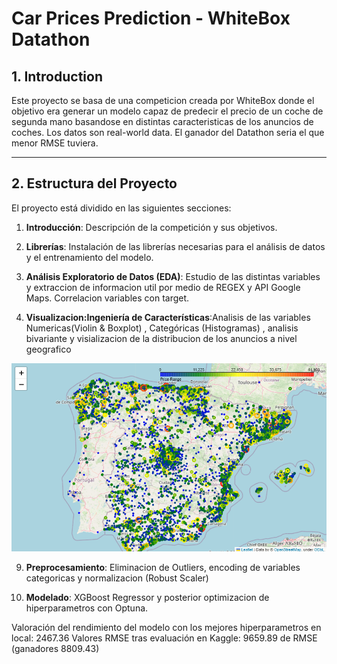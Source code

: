 # Car Prices Prediction - WhiteBox Datathon

## 1. Introduction

Este proyecto se basa de una competicion creada por WhiteBox donde el objetivo era generar un modelo capaz de predecir el precio de un coche de segunda mano basandose en distintas caracteristicas de los anuncios de coches. Los datos son real-world data. El ganador del Datathon seria el que menor RMSE tuviera.

---


## 2. Estructura del Proyecto

El proyecto está dividido en las siguientes secciones:

1. **Introducción**: Descripción de la competición y sus objetivos.
   
3. **Librerías**: Instalación de las librerías necesarias para el análisis de datos y el entrenamiento del modelo.
   
5. **Análisis Exploratorio de Datos (EDA)**: Estudio de las distintas variables y extraccion de informacion util por medio de REGEX y API Google Maps. Correlacion variables con target.
   
7. **Visualizacion:Ingeniería de Características**:Analisis de las variables Numericas(Violin & Boxplot) , Categóricas (Histogramas) , analisis bivariante  y visializacion de la distribucion de los anuncios a nivel geografico

![Mapa con Folium Anuncios](folium_map.PNG)
   
9. **Preprocesamiento**: Eliminacion de Outliers, encoding de variables categoricas y normalizacion (Robust Scaler)
    
11. **Modelado**: XGBoost Regressor y posterior optimizacion de hiperparametros con Optuna.

Valoración del rendimiento del modelo con los mejores hiperparametros en local: 2467.36
Valores RMSE tras evaluación en Kaggle: 9659.89 de RMSE (ganadores 8809.43)

